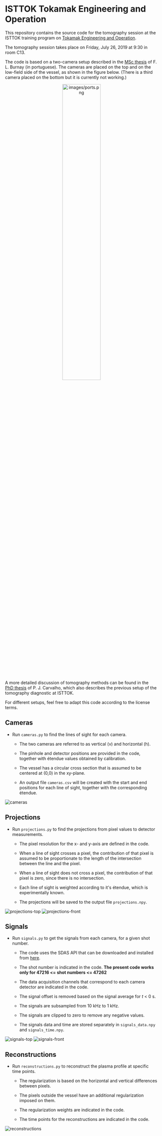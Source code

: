 # ISTTOK Tokamak Engineering and Operation

This repository contains the source code for the tomography session at the ISTTOK training program on [Tokamak Engineering and Operation](https://isttok.tecnico.ulisboa.pt/~isttok.daemon/index.php?title=Training).

The tomography session takes place on Friday, July 26, 2019 at 9:30 in room C13.

The code is based on a two-camera setup described in the [MSc thesis](https://fenix.tecnico.ulisboa.pt/downloadFile/563345090414094/Dissertacao.pdf) of F. L. Burnay (in portuguese). The cameras are placed on the top and on the low-field side of the vessel, as shown in the figure below. (There is a third camera placed on the bottom but it is currently not working.)

<p align="center"><img src="https://raw.githubusercontent.com/diogoff/isttok-tomography/master/images/ports.png" width="50%" alt="images/ports.png"></p>

A more detailed discussion of tomography methods can be found in the [PhD thesis](http://bibliotecas.utl.pt/cgi-bin/koha/opac-detail.pl?biblionumber=428085) of P. J. Carvalho, which also describes the previous setup of the tomography diagnostic at ISTTOK.

For different setups, feel free to adapt this code according to the license terms.

## Cameras

- Run `cameras.py` to find the lines of sight for each camera.

    - The two cameras are referred to as vertical (v) and horizontal (h).

    - The pinhole and detector positions are provided in the code, together with étendue values obtained by calibration.
    
    - The vessel has a circular cross section that is assumed to be centered at (0,0) in the xy-plane.
    
    - An output file `cameras.csv` will be created with the start and end positions for each line of sight, together with the corresponding étendue. 
    
![cameras](https://raw.githubusercontent.com/diogoff/isttok-tomography/master/images/cameras.png)

## Projections

- Run `projections.py` to find the projections from pixel values to detector measurements.

    - The pixel resolution for the x- and y-axis are defined in the code.
    
    - When a line of sight crosses a pixel, the contribution of that pixel is assumed to be proportionate to the length of the intersection between the line and the pixel.
    
    - When a line of sight does not cross a pixel, the contribution of that pixel is zero, since there is no intersection.
    
    - Each line of sight is weighted according to it's étendue, which is experimentally known.

    - The projections will be saved to the output file `projections.npy`.

![projections-top](https://raw.githubusercontent.com/Europium-152/isttok-tomography-2019/master/images/projections-top.png)
![projections-front](https://raw.githubusercontent.com/Europium-152/isttok-tomography-2019/master/images/projections-front.png)

## Signals

- Run `signals.py` to get the signals from each camera, for a given shot number.

    - The code uses the SDAS API that can be downloaded and installed from [here](http://metis.ipfn.ist.utl.pt/CODAC/IPFN_Software/SDAS/Access/Python).
    
    - The shot number is indicated in the code. **The present code works only for 47216 <= shot numbers <= 47262**
    
    - The data acquisition channels that correspond to each camera detector are indicated in the code.
    
    - The signal offset is removed based on the signal average for _t_ < 0 s.
    
    - The signals are subsampled from 10 kHz to 1 kHz.
    
    - The signals are clipped to zero to remove any negative values.
    
    - The signals data and time are stored separately in `signals_data.npy` and `signals_time.npy`.
    
![signals-top](https://raw.githubusercontent.com/Europium-152/isttok-tomography-2019/master/images/signals-top.png)
![signals-front](https://raw.githubusercontent.com/Europium-152/isttok-tomography-2019/master/images/signals-front.png)

## Reconstructions

- Run `reconstructions.py` to reconstruct the plasma profile at specific time points.

    - The regularization is based on the horizontal and vertical differences between pixels.
    
    - The pixels outside the vessel have an additional regularization imposed on them.

    - The regularization weights are indicated in the code.
    
    - The time points for the reconstructions are indicated in the code.
    
![reconstructions](https://raw.githubusercontent.com/Europium-152/isttok-tomography-2019/master/images/reconstructions.png)
